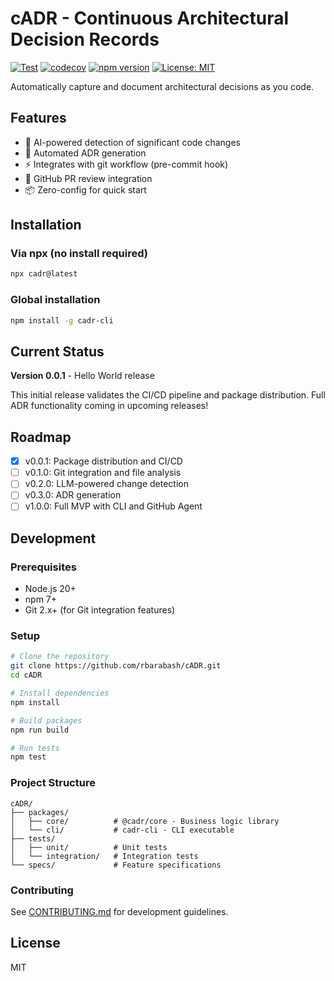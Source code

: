 # cADR - Continuous Architectural Decision Records

[![Test](https://github.com/rbarabash/cADR/actions/workflows/test.yml/badge.svg)](https://github.com/rbarabash/cADR/actions/workflows/test.yml)
[![codecov](https://codecov.io/gh/rbarabash/cADR/branch/main/graph/badge.svg)](https://codecov.io/gh/rbarabash/cADR)
[![npm version](https://badge.fury.io/js/cadr-cli.svg)](https://www.npmjs.com/package/cadr-cli)
[![License: MIT](https://img.shields.io/badge/License-MIT-yellow.svg)](https://opensource.org/licenses/MIT)

Automatically capture and document architectural decisions as you code.

## Features

- 🤖 AI-powered detection of significant code changes
- 📝 Automated ADR generation
- ⚡ Integrates with git workflow (pre-commit hook)
- 🔄 GitHub PR review integration
- 📦 Zero-config for quick start

## Installation

### Via npx (no install required)

```bash
npx cadr@latest
```

### Global installation

```bash
npm install -g cadr-cli
```

## Current Status

**Version 0.0.1** - Hello World release

This initial release validates the CI/CD pipeline and package distribution. 
Full ADR functionality coming in upcoming releases!

## Roadmap

- [x] v0.0.1: Package distribution and CI/CD
- [ ] v0.1.0: Git integration and file analysis
- [ ] v0.2.0: LLM-powered change detection
- [ ] v0.3.0: ADR generation
- [ ] v1.0.0: Full MVP with CLI and GitHub Agent

## Development

### Prerequisites

- Node.js 20+
- npm 7+
- Git 2.x+ (for Git integration features)

### Setup

```bash
# Clone the repository
git clone https://github.com/rbarabash/cADR.git
cd cADR

# Install dependencies
npm install

# Build packages
npm run build

# Run tests
npm test
```

### Project Structure

```
cADR/
├── packages/
│   ├── core/          # @cadr/core - Business logic library
│   └── cli/           # cadr-cli - CLI executable
├── tests/
│   ├── unit/          # Unit tests
│   └── integration/   # Integration tests
└── specs/             # Feature specifications
```

### Contributing

See [CONTRIBUTING.md](./CONTRIBUTING.md) for development guidelines.

## License

MIT

